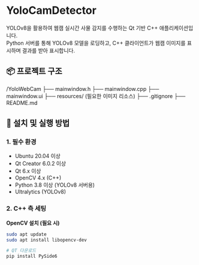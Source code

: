 # YoloCamDetector

YOLOv8을 활용하여 웹캠 실시간 사물 감지를 수행하는 Qt 기반 C++ 애플리케이션입니다.  
Python 서버를 통해 YOLOv8 모델을 로딩하고, C++ 클라이언트가 웹캠 이미지를 표시하며 결과를 받아 표시합니다.

## 📦 프로젝트 구조
/YoloWebCam
    ├── mainwindow.h
    ├── mainwindow.cpp
    ├── mainwindow.ui
    ├── resources/ (필요한 이미지 리소스)
├── .gitignore
├── README.md

## 🚀 설치 및 실행 방법

### 1. 필수 환경

- Ubuntu 20.04 이상
- Qt Creator 6.0.2 이상
- Qt 6.x 이상
- OpenCV 4.x (C++)
- Python 3.8 이상 (YOLOv8 서버용)
- Ultralytics (YOLOv8)

### 2. C++ 측 세팅

**OpenCV 설치 (필요 시)**

```bash
sudo apt update
sudo apt install libopencv-dev

# QT 다운로드
pip install PySide6
